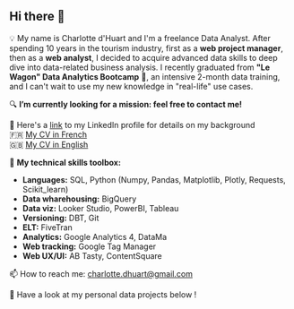 ## Hi there 👋

💡 My name is Charlotte d'Huart and I'm a freelance Data Analyst. 
After spending 10 years in the tourism industry, first as a **web project manager**, then as a **web analyst**, I decided to acquire advanced data skills to deep dive into data-related business analysis. I recently graduated from **"Le Wagon" Data Analytics Bootcamp** 🚂, an intensive 2-month data training, and I can't wait to use my new knowledge in "real-life" use cases.

🔍 **I’m currently looking for a mission: feel free to contact me!**

🔗 Here's a [link](https://www.linkedin.com/in/charlotte-d-huart-2344994b/) to my LinkedIn profile for details on my background  
🇫🇷 [My CV in French](https://drive.google.com/file/d/1IJRbI-UL4Vo0AaGZAotKWZFiwKe8aacK/view?usp=sharing)  
🇬🇧 [My CV in English](https://drive.google.com/file/d/14Bb9vN3ht0sHL1hkU3RFNP9WPBDXPQcU/view?usp=sharing)

🔧 **My technical skills toolbox:**
- **Languages:** SQL, Python (Numpy, Pandas, Matplotlib, Plotly, Requests, Scikit_learn)
- **Data wharehousing:** BigQuery
- **Data viz:** Looker Studio, PowerBI, Tableau
- **Versioning:** DBT, Git
- **ELT:** FiveTran
- **Analytics:** Google Analytics 4, DataMa
- **Web tracking:** Google Tag Manager
- **Web UX/UI:** AB Tasty, ContentSquare

📫 How to reach me: charlotte.dhuart@gmail.com

📝 Have a look at my personal data projects below ! 
